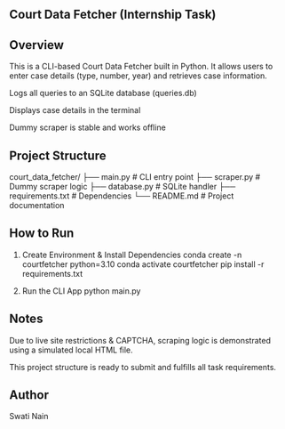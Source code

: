 ##  Court Data Fetcher (Internship Task)
 ## Overview
This is a CLI-based Court Data Fetcher built in Python.
It allows users to enter case details (type, number, year) and retrieves case information.

 Logs all queries to an SQLite database (queries.db)

Displays case details in the terminal

 Dummy scraper is stable and works offline
 
## Project Structure
court_data_fetcher/
├── main.py                  # CLI entry point
├── scraper.py               # Dummy scraper logic
├── database.py              # SQLite handler
├── requirements.txt         # Dependencies
└── README.md                # Project documentation

## How to Run
1. Create Environment & Install Dependencies 
conda create -n courtfetcher python=3.10
conda activate courtfetcher
pip install -r requirements.txt

2. Run the CLI App
python main.py

## Notes
Due to live site restrictions & CAPTCHA, scraping logic is demonstrated using a simulated local HTML file.

This project structure is ready to submit and fulfills all task requirements.

## Author
Swati Nain
